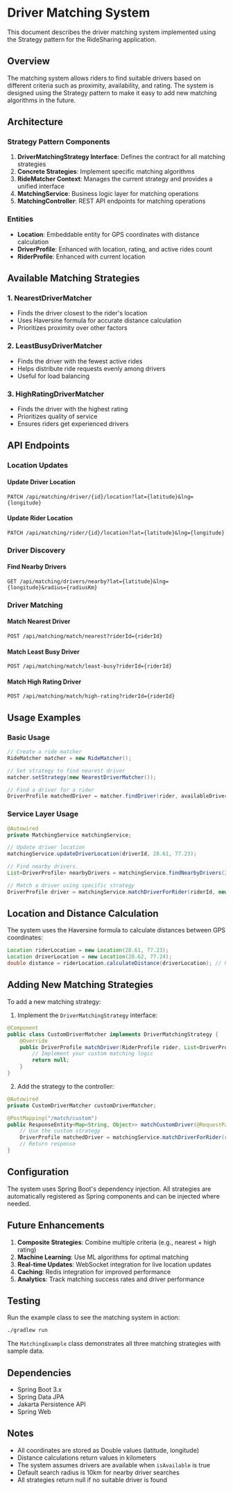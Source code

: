 # Driver Matching System

This document describes the driver matching system implemented using the Strategy pattern for the RideSharing application.

## Overview

The matching system allows riders to find suitable drivers based on different criteria such as proximity, availability, and rating. The system is designed using the Strategy pattern to make it easy to add new matching algorithms in the future.

## Architecture

### Strategy Pattern Components

1. **DriverMatchingStrategy Interface**: Defines the contract for all matching strategies
2. **Concrete Strategies**: Implement specific matching algorithms
3. **RideMatcher Context**: Manages the current strategy and provides a unified interface
4. **MatchingService**: Business logic layer for matching operations
5. **MatchingController**: REST API endpoints for matching operations

### Entities

- **Location**: Embeddable entity for GPS coordinates with distance calculation
- **DriverProfile**: Enhanced with location, rating, and active rides count
- **RiderProfile**: Enhanced with current location

## Available Matching Strategies

### 1. NearestDriverMatcher

- Finds the driver closest to the rider's location
- Uses Haversine formula for accurate distance calculation
- Prioritizes proximity over other factors

### 2. LeastBusyDriverMatcher

- Finds the driver with the fewest active rides
- Helps distribute ride requests evenly among drivers
- Useful for load balancing

### 3. HighRatingDriverMatcher

- Finds the driver with the highest rating
- Prioritizes quality of service
- Ensures riders get experienced drivers

## API Endpoints

### Location Updates

#### Update Driver Location

```
PATCH /api/matching/driver/{id}/location?lat={latitude}&lng={longitude}
```

#### Update Rider Location

```
PATCH /api/matching/rider/{id}/location?lat={latitude}&lng={longitude}
```

### Driver Discovery

#### Find Nearby Drivers

```
GET /api/matching/drivers/nearby?lat={latitude}&lng={longitude}&radius={radiusKm}
```

### Driver Matching

#### Match Nearest Driver

```
POST /api/matching/match/nearest?riderId={riderId}
```

#### Match Least Busy Driver

```
POST /api/matching/match/least-busy?riderId={riderId}
```

#### Match High Rating Driver

```
POST /api/matching/match/high-rating?riderId={riderId}
```

## Usage Examples

### Basic Usage

```java
// Create a ride matcher
RideMatcher matcher = new RideMatcher();

// Set strategy to find nearest driver
matcher.setStrategy(new NearestDriverMatcher());

// Find a driver for a rider
DriverProfile matchedDriver = matcher.findDriver(rider, availableDrivers);
```

### Service Layer Usage

```java
@Autowired
private MatchingService matchingService;

// Update driver location
matchingService.updateDriverLocation(driverId, 28.61, 77.23);

// Find nearby drivers
List<DriverProfile> nearbyDrivers = matchingService.findNearbyDrivers(28.61, 77.23, 5.0);

// Match a driver using specific strategy
DriverProfile driver = matchingService.matchDriverForRider(riderId, new NearestDriverMatcher());
```

## Location and Distance Calculation

The system uses the Haversine formula to calculate distances between GPS coordinates:

```java
Location riderLocation = new Location(28.61, 77.23);
Location driverLocation = new Location(28.62, 77.24);
double distance = riderLocation.calculateDistance(driverLocation); // Returns distance in kilometers
```

## Adding New Matching Strategies

To add a new matching strategy:

1. Implement the `DriverMatchingStrategy` interface:

```java
@Component
public class CustomDriverMatcher implements DriverMatchingStrategy {
    @Override
    public DriverProfile matchDriver(RiderProfile rider, List<DriverProfile> availableDrivers) {
        // Implement your custom matching logic
        return null;
    }
}
```

2. Add the strategy to the controller:

```java
@Autowired
private CustomDriverMatcher customDriverMatcher;

@PostMapping("/match/custom")
public ResponseEntity<Map<String, Object>> matchCustomDriver(@RequestParam Long riderId) {
    // Use the custom strategy
    DriverProfile matchedDriver = matchingService.matchDriverForRider(riderId, customDriverMatcher);
    // Return response
}
```

## Configuration

The system uses Spring Boot's dependency injection. All strategies are automatically registered as Spring components and can be injected where needed.

## Future Enhancements

1. **Composite Strategies**: Combine multiple criteria (e.g., nearest + high rating)
2. **Machine Learning**: Use ML algorithms for optimal matching
3. **Real-time Updates**: WebSocket integration for live location updates
4. **Caching**: Redis integration for improved performance
5. **Analytics**: Track matching success rates and driver performance

## Testing

Run the example class to see the matching system in action:

```bash
./gradlew run
```

The `MatchingExample` class demonstrates all three matching strategies with sample data.

## Dependencies

- Spring Boot 3.x
- Spring Data JPA
- Jakarta Persistence API
- Spring Web

## Notes

- All coordinates are stored as Double values (latitude, longitude)
- Distance calculations return values in kilometers
- The system assumes drivers are available when `isAvailable` is true
- Default search radius is 10km for nearby driver searches
- All strategies return null if no suitable driver is found
